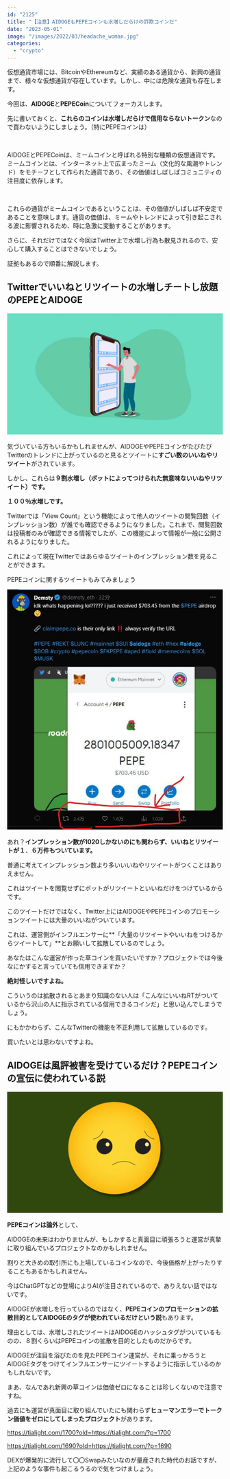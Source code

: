 ```yaml
---
id: "2125"
title: "【注意】AIDOGEもPEPEコインも水増しだらけの詐欺コインだ"
date: "2023-05-01"
image: "/images/2022/03/headache_woman.jpg"
categories: 
  - "crypto"
---
```


仮想通貨市場には、BitcoinやEthereumなど、実績のある通貨から、新興の通貨まで、様々な仮想通貨が存在しています。しかし、中には危険な通貨も存在します。

今回は、**AIDOGE**と**PEPECoin**についてフォーカスします。

先に書いておくと、**これらのコインは水増しだらけで信用ならないトークン**なので買わないようにしましょう。（特にPEPEコインは）

 

AIDOGEとPEPECoinは、ミームコインと呼ばれる特別な種類の仮想通貨です。ミームコインとは、インターネット上で広まったミーム（文化的な風潮やトレンド）をモチーフとして作られた通貨であり、その価値はしばしばコミュニティの注目度に依存します。

 

これらの通貨がミームコインであるということは、その価値がしばしば不安定であることを意味します。通貨の価値は、ミームやトレンドによって引き起こされる波に影響されるため、時に急激に変動することがあります。

さらに、それだけではなく今回はTwitter上で水増し行為も散見されるので、安心して購入することはできないでしょう。

証拠もあるので順番に解説します。

## Twitterでいいねとリツイートの水増しチートし放題のPEPEとAIDOGE

![](/images/2022/01/checking_sns_bigphone.jpg)

気づいている方もいるかもしれませんが、AIDOGEやPEPEコインがたびたびTwitterのトレンドに上がっているのと見るとツイートに**すごい数のいいねやリツイート**がされています。

しかし、これらは**９割水増し（ボットによってつけられた無意味ないいねやリツイート）です。**

**１００％水増しです。**

Twitterでは「View Count」という機能によって他人のツイートの閲覧回数（インプレッション数）が誰でも確認できるようになりました。これまで、閲覧回数は投稿者のみが確認できる情報でしたが、この機能によって情報が一般に公開されるようになりました。

これによって現在Twitterではあらゆるツイートのインプレッション数を見ることができます。

PEPEコインに関するツイートもみてみましょう

![](/images/2023/05/pepe-twitter-hack.jpg)

あれ？**インプレッション数が1020しかないのにも関わらず、いいねとリツイートが１．６万件もついています。**

普通に考えてインプレッション数より多いいいねやリツイートがつくことはありえません。

これはツイートを閲覧せずにボットがリツイートといいねだけをつけているからです。

このツイートだけではなく、Twitter上にはAIDOGEやPEPEコインのプロモーションツイートには大量のいいねがついています。

これは、運営側がインフルエンサーに**「大量のリツイートやいいねをつけるからツイートして」**とお願いして拡散しているのでしょう。

あなたはこんな運営が作った草コインを買いたいですか？プロジェクトでは今後なにかすると言っていても信用できますか？

**絶対怪しいですよね。**

こういうのは拡散されるとあまり知識のない人は「こんなにいいねRTがついているから沢山の人に指示されている信用できるコインだ」と思い込んでしまうでしょう。

にもかかわらず、こんなTwitterの機能を不正利用して拡散しているのです。

買いたいとは思わないですよね。

## AIDOGEは風評被害を受けているだけ？PEPEコインの宣伝に使われている説

![](/images/2022/01/hing_emoticon.jpg)

**PEPEコインは論外**として、

AIDOGEの未来はわかりませんが、もしかすると真面目に頑張ろうと運営が真摯に取り組んでいるプロジェクトなのかもしれません。

割りと大きめの取引所にも上場しているコインなので、今後価格が上がったりすることもあるかもしれません。

今はChatGPTなどの登場によりAIが注目されているので、ありえない話ではないです。

AIDOGEが水増しを行っているのではなく、**PEPEコインのプロモーションの拡散目的としてAIDOGEのタグが使われているだけという説**もあります。

理由としては、水増しされたツイートはAIDOGEのハッシュタグがついているものの、８割くらいはPEPEコインの拡散を目的としたものだからです。

AIDOGEが注目を浴びたのを見たPEPEコイン運営が、それに乗っかろうとAIDOGEタグをつけてインフルエンサーにツイートするように指示しているのかもしれないです。

まあ、なんであれ新興の草コインは価値ゼロになることは珍しくないので注意ですね。

過去にも運営が真面目に取り組んでいたにも関わらず**ヒューマンエラーでトークン価値をゼロにしてしまったプロジェクト**があります。

https://tialight.com/1700?old=https://tialight.com/?p=1700

https://tialight.com/1690?old=https://tialight.com/?p=1690

DEXが爆発的に流行して〇〇Swapみたいなのが量産された時代のお話ですが、上記のような事件も起こるうるので気をつけましょう。
